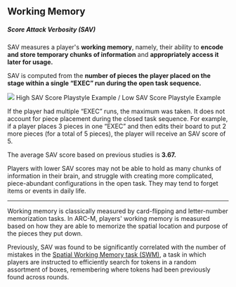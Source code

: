 ## **Working Memory**

##### Score Attack Verbosity (SAV)

SAV measures a player's **working memory**, namely, their ability to **encode and store temporary chunks of information** and **appropriately access it later for usage.**

SAV is computed from the **number of pieces the player placed on the stage within a single “EXEC” run during the open task sequence.**

![](/images/samplestageimg2.png)
High SAV Score Playstyle Example / Low SAV Score Playstyle Example


If the player had multiple “EXEC” runs, the maximum was taken. It does not account for piece placement during the closed task sequence. For example, if a player places 3 pieces in one “EXEC” and then edits their board to put 2 more pieces (for a total of 5 pieces), the player will receive an SAV score of 5.

The average SAV score based on previous studies is **3.67.**

Players with lower SAV scores may not be able to hold as many chunks of information in their brain, and struggle with creating more complicated, piece-abundant configurations in the open task. They may tend to forget items or events in daily life.

* * *

Working memory is classically measured by card-flipping and letter-number memorization tasks. In ARC-M, players' working memory is measured based on how they are able to memorize the spatial location and purpose of the pieces they put down.

Previously, SAV was found to be significantly correlated with the number of mistakes in the [Spatial Working Memory task (SWM)](https://cambridgecognition.com/spatial-working-memory-swm/), a task in which players are instructed to efficiently search for tokens in a random assortment of boxes, remembering where tokens had been previously found across rounds.